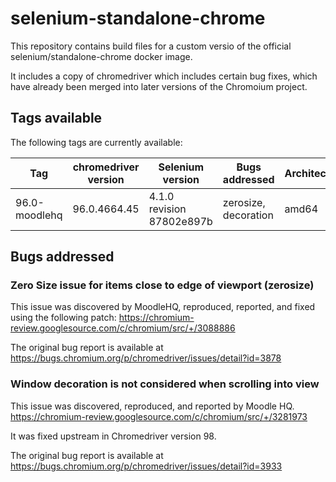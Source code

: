 # selenium-standalone-chrome

This repository contains build files for a custom versio of the official selenium/standalone-chrome docker image.

It includes a copy of chromedriver which includes certain bug fixes, which have already been merged into later versions of the Chromoium project.

## Tags available
The following tags are currently available:

| Tag                        | chromedriver version | Selenium version              | Bugs addressed       | Architectures |
| -------------------------- | -------------------- | ----------------------------- | --------------       | ------------- |
| 96.0-moodlehq              | 96.0.4664.45         | 4.1.0 revision 87802e897b     | zerosize, decoration | amd64         |

## Bugs addressed

### Zero Size issue for items close to edge of viewport (zerosize)
This issue was discovered by MoodleHQ, reproduced, reported, and fixed using the following patch:
https://chromium-review.googlesource.com/c/chromium/src/+/3088886

The original bug report is available at https://bugs.chromium.org/p/chromedriver/issues/detail?id=3878

### Window decoration is not considered when scrolling into view
This issue was discovered, reproduced, and reported by Moodle HQ.
https://chromium-review.googlesource.com/c/chromium/src/+/3281973

It was fixed upstream in Chromedriver version 98.

The original bug report is available at https://bugs.chromium.org/p/chromedriver/issues/detail?id=3933
